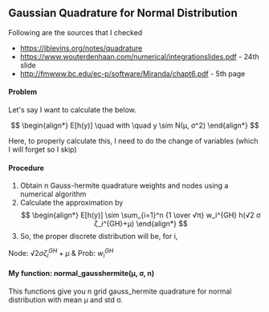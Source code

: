 ## Gaussian Quadrature for Normal Distribution

Following are the sources that I checked
- https://jblevins.org/notes/quadrature
- https://www.wouterdenhaan.com/numerical/integrationslides.pdf - 24th slide
- http://fmwww.bc.edu/ec-p/software/Miranda/chapt6.pdf - 5th page

#### Problem

Let's say I want to calculate the below.

$$
\begin{align*}
E[h(y)] \quad with \quad y \sim N(μ, σ^2)
\end{align*}
$$

Here, to properly calculate this, I need to do the change of variables (which I will forget so I skip)

#### Procedure

1) Obtain n Gauss-hermite quadrature weights and nodes using a numerical algorithm
2) Calculate the approximation by
$$
\begin{align*}
E[h(y)] \sim \sum_{i=1}^n {1 \over √π} w_i^{GH} h(√2 σ ζ_i^{GH}+μ)
\end{align*}
$$
3) So, the proper discrete distribution will be, for i,

Node: $√2 σ \zeta_i^{GH} + \mu$ & Prob: $w_i^{GH}$

#### My function: normal_gausshermite(μ, σ, n)
This functions give you n grid gauss_hermite quadrature for normal distribution with mean μ and std σ. 
